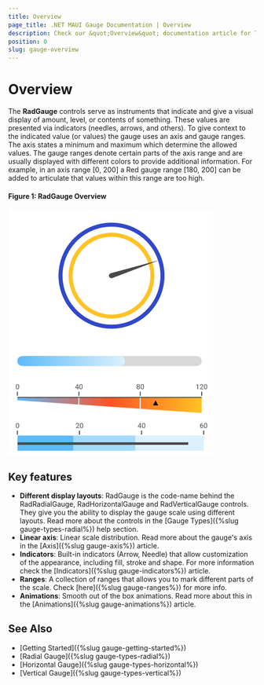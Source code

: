 ```yaml
---
title: Overview
page_title: .NET MAUI Gauge Documentation | Overview
description: Check our &quot;Overview&quot; documentation article for Telerik Gauge for .NET MAUI control.
position: 0
slug: gauge-overview
---
```


# Overview

The **RadGauge** controls serve as instruments that indicate and give a visual display of amount, level, or contents of something. These values are presented via indicators (needles, arrows, and others). To give context to the indicated value (or values) the gauge uses an axis and gauge ranges. The axis states a minimum and maximum which determine the allowed values. The gauge ranges denote certain parts of the axis range and are usually displayed with different colors to provide additional information. For example, in an axis range [0, 200] a Red gauge range [180, 200] can be added to articulate that values within this range are too high. 

#### Figure 1: RadGauge Overview

![Gauge example](images/gauge-overview.png) 

## Key features

* **Different display layouts**: RadGauge is the code-name behind the RadRadialGauge, RadHorizontalGauge and RadVerticalGauge controls. They give you the ability to display the gauge scale using different layouts. Read more about the controls in the [Gauge Types]({%slug gauge-types-radial%}) help section.
* **Linear axis**: Linear scale distribution. Read more about the gauge's axis in the [Axis]({%slug gauge-axis%}) article.
* **Indicators**: Built-in indicators (Arrow, Needle) that allow customization of the appearance, including fill, stroke and shape. For more information check the [Indicators]({%slug gauge-indicators%}) article.
* **Ranges**: A collection of ranges that allows you to mark different parts of the scale. Check [here]({%slug gauge-ranges%}) for more info.
* **Animations**: Smooth out of the box animations. Read more about this in the [Animations]({%slug gauge-animations%}) article.

## See Also

- [Getting Started]({%slug gauge-getting-started%})
- [Radial Gauge]({%slug gauge-types-radial%})
- [Horizontal Gauge]({%slug gauge-types-horizontal%})
- [Vertical Gauge]({%slug gauge-types-vertical%})